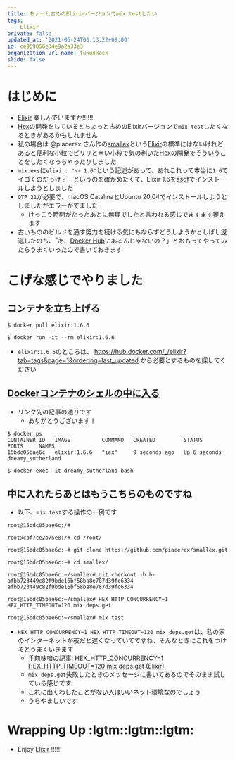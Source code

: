 ```yaml
---
title: ちょっと古めのElixirバージョンでmix testしたい
tags:
  - Elixir
private: false
updated_at: '2021-05-24T00:13:22+09:00'
id: ce959056e34e9a2a33e3
organization_url_name: fukuokaex
slide: false
---
```

# はじめに
- [Elixir](https://elixir-lang.org/) 楽しんでいますか:bangbang::bangbang::bangbang:
- [Hex](https://hex.pm/)の開発をしているとちょっと古めのElixirバージョンで`mix test`したくなるときがあるかもしれません
- 私の場合は @piacerex さん作の[smallex](https://github.com/piacerex/smallex)という[Elixir](https://elixir-lang.org/)の標準にはないけれどあると便利な小粒でピリリと辛い小粋で気の利いた[Hex](https://hex.pm/)の開発でそういうことをしたくなっちゃったりしました
- `mix.exs`に`elixir: "~> 1.6"`という記述があって、あれこれって本当に`1.6`でイゴくのだっけ？　というのを確かめたくて、Elixir 1.6を[asdf](https://asdf-vm.com/#/)でインストールしようとしました
- `OTP 21`が必要で、macOS CatalinaとUbuntu 20.04でインストールしようとしましたがエラーがでました
    - けっこう時間がたったあとに無理でしたと言われる感じでますます萎えます
- 古いもののビルドを通す努力を続ける気にもならずどうしようかとしばし逡巡したのち、「あ、[Docker Hub](https://hub.docker.com/)にあるんじゃないの？」とおもってやってみたらうまくいったので書いておきます

# こげな感じでやりました

## コンテナを立ち上げる
```
$ docker pull elixir:1.6.6

$ docker run -it --rm elixir:1.6.6 
```

- `elixir:1.6.6`のところは、 https://hub.docker.com/_/elixir?tab=tags&page=1&ordering=last_updated から必要とするものを探してください

## [Dockerコンテナのシェルの中に入る](https://qiita.com/__cooper/items/4740c24666299c366044)
- リンク先の記事の通りです
    - ありがとうございます！

```
$ docker ps                                                        
CONTAINER ID   IMAGE          COMMAND   CREATED         STATUS         PORTS     NAMES
15bdc05bae6c   elixir:1.6.6   "iex"     9 seconds ago   Up 6 seconds             dreamy_sutherland

$ docker exec -it dreamy_sutherland bash
```

## 中に入れたらあとはもうこちらのものですね
- 以下、`mix test`する操作の一例です

```
root@15bdc05bae6c:/#

root@cbf7ce2b75e8:/# cd /root/

root@15bdc05bae6c:~# git clone https://github.com/piacerex/smallex.git

root@15bdc05bae6c:~# cd smallex/

root@15bdc05bae6c:~/smallex# git checkout -b b-afbb723449c82f9bde16bf58ba8e787d39fc6334 afbb723449c82f9bde16bf58ba8e787d39fc6334

root@15bdc05bae6c:~/smallex# HEX_HTTP_CONCURRENCY=1 HEX_HTTP_TIMEOUT=120 mix deps.get

root@15bdc05bae6c:~/smallex# mix test
```

- `HEX_HTTP_CONCURRENCY=1 HEX_HTTP_TIMEOUT=120 mix deps.get`は、私の家のインターネットが夜だと遅くなっていてですね、そんなときにこれをつけるとうまくいきます
    - 手前味噌の記事: [HEX_HTTP_CONCURRENCY=1 HEX_HTTP_TIMEOUT=120 mix deps.get (Elixir)](https://qiita.com/torifukukaiou/items/3890d4ea8220f44c7e0a)
    - `mix deps.get`失敗したときのメッセージに書いてあるのでそのまま試している感じです
    - これに出くわしたことがない人はいいネット環境なのでしょう
    - うらやましいです


# Wrapping Up :lgtm::lgtm::lgtm:
- Enjoy [Elixir](https://elixir-lang.org/) :bangbang::bangbang::bangbang:
